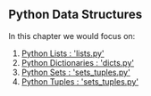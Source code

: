 ## Python Data Structures

In this chapter we would focus on:
1. [Python Lists : 'lists.py'](./lists.py)
2. [Python Dictionaries : 'dicts.py'](./dicts.py)
3. [Python Sets : 'sets_tuples.py'](./sets_tuples.py)
4. [Python Tuples : 'sets_tuples.py'](./sets_tuples.py)

